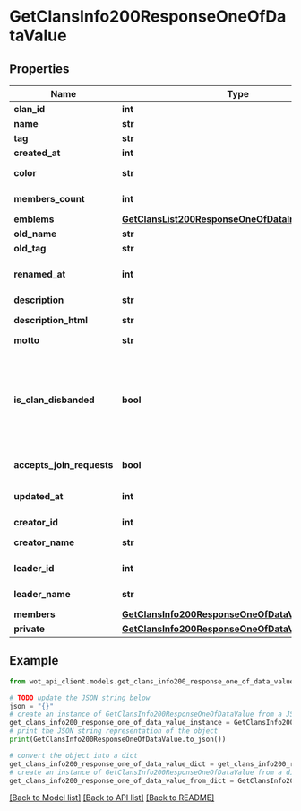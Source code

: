 # GetClansInfo200ResponseOneOfDataValue


## Properties

Name | Type | Description | Notes
------------ | ------------- | ------------- | -------------
**clan_id** | **int** | Clan ID | 
**name** | **str** | Clan name | 
**tag** | **str** | Clan tag | 
**created_at** | **int** | Clan creation date | 
**color** | **str** | Clan color in HEX #RRGGBB | 
**members_count** | **int** | Number of clan members | 
**emblems** | [**GetClansList200ResponseOneOfDataInnerEmblems**](GetClansList200ResponseOneOfDataInnerEmblems.md) |  | 
**old_name** | **str** | Old clan name | 
**old_tag** | **str** | Old clan tag | 
**renamed_at** | **int** | Time (UTC) when clan name was changed | 
**description** | **str** | Clan description | 
**description_html** | **str** | Clan description in HTML | 
**motto** | **str** | Clan motto | 
**is_clan_disbanded** | **bool** | Clan has been deleted. The deleted clan data contains valid values for the following fields only: **clan_id**, **is_clan_disbanded**, **updated_at**. | 
**accepts_join_requests** | **bool** | Clan can invite players | 
**updated_at** | **int** | Time when clan details were updated | 
**creator_id** | **int** | Clan creator ID | 
**creator_name** | **str** | Clan creator&#39;s name | 
**leader_id** | **int** | Clan Commander ID | 
**leader_name** | **str** | Commander&#39;s name | 
**members** | [**GetClansInfo200ResponseOneOfDataValueMembers**](GetClansInfo200ResponseOneOfDataValueMembers.md) |  | 
**private** | [**GetClansInfo200ResponseOneOfDataValuePrivate**](GetClansInfo200ResponseOneOfDataValuePrivate.md) |  | 

## Example

```python
from wot_api_client.models.get_clans_info200_response_one_of_data_value import GetClansInfo200ResponseOneOfDataValue

# TODO update the JSON string below
json = "{}"
# create an instance of GetClansInfo200ResponseOneOfDataValue from a JSON string
get_clans_info200_response_one_of_data_value_instance = GetClansInfo200ResponseOneOfDataValue.from_json(json)
# print the JSON string representation of the object
print(GetClansInfo200ResponseOneOfDataValue.to_json())

# convert the object into a dict
get_clans_info200_response_one_of_data_value_dict = get_clans_info200_response_one_of_data_value_instance.to_dict()
# create an instance of GetClansInfo200ResponseOneOfDataValue from a dict
get_clans_info200_response_one_of_data_value_from_dict = GetClansInfo200ResponseOneOfDataValue.from_dict(get_clans_info200_response_one_of_data_value_dict)
```
[[Back to Model list]](../README.md#documentation-for-models) [[Back to API list]](../README.md#documentation-for-api-endpoints) [[Back to README]](../README.md)


